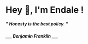 <h1 title="head"> Hey 👋, I'm Endale !</h1>

**<h5><i>" Honesty is the best policy. "</i></h5>**

*<b>___ Benjamin Franklin ___</b>*
